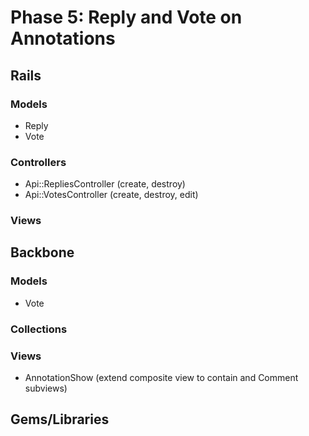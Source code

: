 # Phase 5: Reply and Vote on Annotations

## Rails
### Models
* Reply
* Vote

### Controllers
* Api::RepliesController (create, destroy)
* Api::VotesController (create, destroy, edit)

### Views

## Backbone
### Models
* Vote

### Collections

### Views
* AnnotationShow (extend composite view to contain and Comment subviews)

## Gems/Libraries
